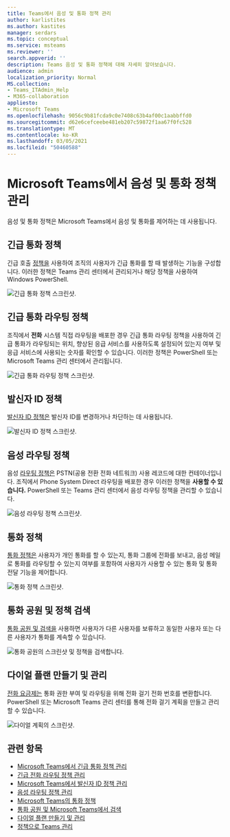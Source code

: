 ```yaml
---
title: Teams에서 음성 및 통화 정책 관리
author: karlistites
ms.author: kastites
manager: serdars
ms.topic: conceptual
ms.service: msteams
ms.reviewer: ''
search.appverid: ''
description: Teams 음성 및 통화 정책에 대해 자세히 알아보습니다.
audience: admin
localization_priority: Normal
MS.collection:
- Teams_ITAdmin_Help
- M365-collaboration
appliesto:
- Microsoft Teams
ms.openlocfilehash: 9056c9b81fcda9c0e7408c63b4af00c1aabbffd0
ms.sourcegitcommit: d62e6cefceebe481eb207c59872f1aa67f0fc528
ms.translationtype: MT
ms.contentlocale: ko-KR
ms.lasthandoff: 03/05/2021
ms.locfileid: "50460588"
---
```

# <a name="manage-voice-and-calling-policies-in-microsoft-teams"></a>Microsoft Teams에서 음성 및 통화 정책 관리

음성 및 통화 정책은 Microsoft Teams에서 음성 및 통화를 제어하는 데 사용됩니다.

## <a name="emergency-calling-policies"></a>긴급 통화 정책

긴급 호출 [정책을](manage-emergency-calling-policies.md) 사용하여 조직의 사용자가 긴급 통화를 할 때 발생하는 기능을 구성합니다. 이러한 정책은 Teams 관리 센터에서 관리되거나 해당 정책을 사용하여 Windows PowerShell.

![긴급 통화 정책 스크린샷.](media/emergency-calling-policy2.png)

## <a name="emergency-call-routing-policies"></a>긴급 통화 라우팅 정책

조직에서 **전화** 시스템 직접 라우팅을 배포한 경우 [](manage-emergency-call-routing-policies.md) 긴급 통화 라우팅 정책을 사용하여 긴급 통화가 라우팅되는 위치, 향상된 응급 서비스를 사용하도록 설정되어 있는지 여부 및 응급 서비스에 사용되는 숫자를 확인할 수 있습니다. 이러한 정책은 PowerShell 또는 Microsoft Teams 관리 센터에서 관리됩니다.

![긴급 통화 라우팅 정책 스크린샷.](media/emergency-call-routing-policy.png)

## <a name="caller-id-policies"></a>발신자 ID 정책

[발신자 ID 정책은](caller-id-policies.md) 발신자 ID를 변경하거나 차단하는 데 사용됩니다.

![발신자 ID 정책 스크린샷.](media/caller-id-policy.png)

## <a name="voice-routing-policies"></a>음성 라우팅 정책

음성 [라우팅 정책은](manage-voice-routing-policies.md) PSTN(공용 전환 전화 네트워크) 사용 레코드에 대한 컨테이너입니다. 조직에서 Phone System Direct 라우팅을 배포한 경우 이러한 정책을 **사용할 수 있습니다.** PowerShell 또는 Teams 관리 센터에서 음성 라우팅 정책을 관리할 수 있습니다.

![음성 라우팅 정책 스크린샷.](media/voice-routing-policy.png)

## <a name="calling-policies"></a>통화 정책

[통화 정책은](teams-calling-policy.md) 사용자가 개인 통화를 할 수 있는지, 통화 그룹에 전화를 보내고, 음성 메일로 통화를 라우팅할 수 있는지 여부를 포함하여 사용자가 사용할 수 있는 통화 및 통화 전달 기능을 제어합니다.

![통화 정책 스크린샷.](media/calling-policy.png)

## <a name="call-park-and-retrieve-policies"></a>통화 공원 및 정책 검색

[통화 공원 및 검색을](call-park-and-retrieve.md) 사용하면 사용자가 다른 사용자를 보류하고 동일한 사용자 또는 다른 사용자가 통화를 계속할 수 있습니다.

![통화 공원의 스크린샷 및 정책을 검색합니다.](media/call-park-policy.png)

## <a name="create-and-manage-dial-plans"></a>다이얼 플랜 만들기 및 관리

[전화 요금제는](create-and-manage-dial-plans.md) 통화 권한 부여 및 라우팅을 위해 전화 걸기 전화 번호를 변환합니다. PowerShell 또는 Microsoft Teams 관리 센터를 통해 전화 걸기 계획을 만들고 관리할 수 있습니다.

![다이얼 계획의 스크린샷.](media/dial-plans.png)

## <a name="related-topics"></a>관련 항목

* [Microsoft Teams에서 긴급 통화 정책 관리](manage-emergency-calling-policies.md)
* [긴급 전화 라우팅 정책 관리](manage-emergency-call-routing-policies.md)
* [Microsoft Teams에서 발신자 ID 정책 관리](caller-id-policies.md)
* [음성 라우팅 정책 관리](manage-voice-routing-policies.md)
* [Microsoft Teams의 통화 정책](teams-calling-policy.md)
* [통화 공원 및 Microsoft Teams에서 검색](call-park-and-retrieve.md)
* [다이얼 플랜 만들기 및 관리](create-and-manage-dial-plans.md)
* [정책으로 Teams 관리](manage-teams-with-policies.md)
